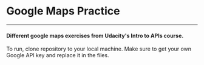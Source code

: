 # Google Maps Practice
------------------------------------------------
#### Different google maps exercises from Udacity's Intro to APIs course. 

To run, clone repository to your local machine.
Make sure to get your own Google API key and replace it in the files.